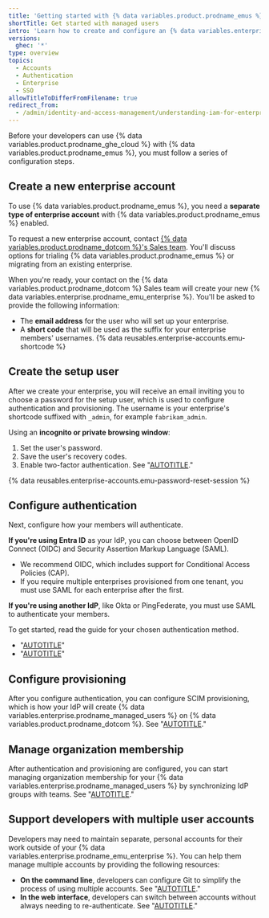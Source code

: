 ```yaml
---
title: 'Getting started with {% data variables.product.prodname_emus %}'
shortTitle: Get started with managed users
intro: 'Learn how to create and configure an {% data variables.enterprise.prodname_emu_enterprise %}.'
versions:
  ghec: '*'
type: overview
topics:
  - Accounts
  - Authentication
  - Enterprise
  - SSO
allowTitleToDifferFromFilename: true
redirect_from:
  - /admin/identity-and-access-management/understanding-iam-for-enterprises/getting-started-with-enterprise-managed-users
---
```


Before your developers can use {% data variables.product.prodname_ghe_cloud %} with {% data variables.product.prodname_emus %}, you must follow a series of configuration steps.

## Create a new enterprise account

To use {% data variables.product.prodname_emus %}, you need a **separate type of enterprise account** with {% data variables.product.prodname_emus %} enabled.

To request a new enterprise account, contact [{% data variables.product.prodname_dotcom %}'s Sales team](https://enterprise.github.com/contact). You'll discuss options for trialing {% data variables.product.prodname_emus %} or migrating from an existing enterprise.

When you're ready, your contact on the {% data variables.product.prodname_dotcom %} Sales team will create your new {% data variables.enterprise.prodname_emu_enterprise %}. You'll be asked to provide the following information:

* The **email address** for the user who will set up your enterprise.
* A **short code** that will be used as the suffix for your enterprise members' usernames. {% data reusables.enterprise-accounts.emu-shortcode %}

## Create the setup user

After we create your enterprise, you will receive an email inviting you to choose a password for the setup user, which is used to configure authentication and provisioning. The username is your enterprise's shortcode suffixed with `_admin`, for example `fabrikam_admin`.

Using an **incognito or private browsing window**:

1. Set the user's password.
1. Save the user's recovery codes.
1. Enable two-factor authentication. See "[AUTOTITLE](/authentication/securing-your-account-with-two-factor-authentication-2fa/configuring-two-factor-authentication)."

{% data reusables.enterprise-accounts.emu-password-reset-session %}

## Configure authentication

Next, configure how your members will authenticate.

**If you're using Entra ID** as your IdP, you can choose between OpenID Connect (OIDC) and Security Assertion Markup Language (SAML).
* We recommend OIDC, which includes support for Conditional Access Policies (CAP).
* If you require multiple enterprises provisioned from one tenant, you must use SAML for each enterprise after the first.

**If you're using another IdP**, like Okta or PingFederate, you must use SAML to authenticate your members.

To get started, read the guide for your chosen authentication method.

* "[AUTOTITLE](/admin/identity-and-access-management/using-enterprise-managed-users-for-iam/configuring-oidc-for-enterprise-managed-users)"
* "[AUTOTITLE](/admin/identity-and-access-management/managing-iam-with-enterprise-managed-users/configuring-saml-single-sign-on-for-enterprise-managed-users)"

## Configure provisioning

After you configure authentication, you can configure SCIM provisioning, which is how your IdP will create {% data variables.enterprise.prodname_managed_users %} on {% data variables.product.prodname_dotcom %}. See "[AUTOTITLE](/admin/identity-and-access-management/using-enterprise-managed-users-for-iam/configuring-scim-provisioning-for-enterprise-managed-users)."

## Manage organization membership

After authentication and provisioning are configured, you can start managing organization membership for your {% data variables.enterprise.prodname_managed_users %} by synchronizing IdP groups with teams. See "[AUTOTITLE](/admin/identity-and-access-management/using-enterprise-managed-users-for-iam/managing-team-memberships-with-identity-provider-groups)."

## Support developers with multiple user accounts

Developers may need to maintain separate, personal accounts for their work outside of your {% data variables.enterprise.prodname_emu_enterprise %}. You can help them manage multiple accounts by providing the following resources:

* **On the command line**, developers can configure Git to simplify the process of using multiple accounts. See "[AUTOTITLE](/account-and-profile/setting-up-and-managing-your-personal-account-on-github/managing-your-personal-account/managing-multiple-accounts)."
* **In the web interface**, developers can switch between accounts without always needing to re-authenticate. See "[AUTOTITLE](/authentication/keeping-your-account-and-data-secure/switching-between-accounts)."
